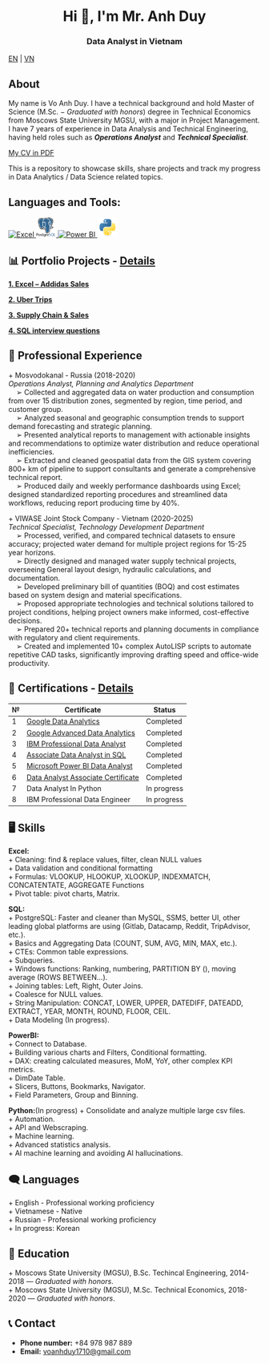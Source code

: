 <h1 align="center">Hi 👋, I'm Mr. Anh Duy</h1>
<h3 align="center">Data Analyst in Vietnam</h3>  

[EN](https://github.com/voanhduy1710/voanhduy1710/blob/main/README.md) | [VN](https://github.com/voanhduy1710/voanhduy1710/blob/main/READMEVN.md)

## About
My name is Vo Anh Duy. I have a technical background and hold Master of Science (M.Sc. − _Graduated with honors_) degree in Technical Economics from Moscows State University MGSU, with a major in Project Management. I have 7 years of experience in Data Analysis and Technical Engineering, having held roles such as **_Operations Analyst_** and **_Technical Specialist_**.


[My CV in PDF](TITS)

This is a repository to showcase skills, share projects and track my progress in Data Analytics / Data Science related topics.


<h2 align="left">Languages and Tools:</h3>
<p align="left">
  <a href="https://www.microsoft.com/en-us/microsoft-365/excel" target="_blank" rel="noreferrer">
    <img src="https://img.icons8.com/color/48/000000/microsoft-excel-2019.png" alt="Excel" title="Excel" width="40" height="40"/>
  </a>
  <a href="https://www.postgresql.org" target="_blank" rel="noreferrer">
    <img src="https://raw.githubusercontent.com/devicons/devicon/master/icons/postgresql/postgresql-original-wordmark.svg" alt="PostgreSQL" title="PostgreSQL" width="40" height="40"/>
  </a>
  <a href="https://powerbi.microsoft.com/" target="_blank" rel="noreferrer">
    <img src="https://img.icons8.com/color/48/000000/power-bi.png" alt="Power BI" title="Power BI" width="40" height="40"/>
  </a>
  <a href="https://www.python.org" target="_blank" rel="noreferrer">
    <img src="https://raw.githubusercontent.com/devicons/devicon/master/icons/python/python-original.svg" alt="Python" title="Python" width="40" height="40"/>
  </a>
</p>


## 📊 Portfolio Projects - [Details](https://github.com/voanhduy1710/Portfolio_projects)
[**1. Excel – Addidas Sales**](https://github.com/voanhduy1710/Portfolio_projects/tree/main/1.%20Excel%20-%20Addidas%20Sales)

[**2. Uber Trips**](https://github.com/voanhduy1710/Portfolio_projects/tree/main/2.%20Uber%20Trips)

[**3. Supply Chain & Sales**](https://github.com/voanhduy1710/Portfolio_projects/tree/main/3.%20Supply%20chain%20%26%20Sales)

[**4. SQL interview questions**](https://github.com/voanhduy1710/Portfolio_projects/blob/main/4.%20SQL_questions.md)

## 💼 Professional Experience
\+ Mosvodokanal - Russia (2018-2020)  
*Operations Analyst, Planning and Analytics Department*    
&nbsp;&nbsp;&nbsp;&nbsp;➢ Collected and aggregated data on water production and consumption from over 15 distribution zones, segmented by region, time period, and customer group.  
&nbsp;&nbsp;&nbsp;&nbsp;➢ Analyzed seasonal and geographic consumption trends to support demand forecasting and strategic planning.  
&nbsp;&nbsp;&nbsp;&nbsp;➢ Presented analytical reports to management with actionable insights and recommendations to optimize water distribution and reduce operational inefficiencies.  
&nbsp;&nbsp;&nbsp;&nbsp;➢ Extracted and cleaned geospatial data from the GIS system covering 800+ km of pipeline to support consultants and generate a comprehensive technical report.  
&nbsp;&nbsp;&nbsp;&nbsp;➢ Produced daily and weekly performance dashboards using Excel; designed standardized reporting procedures and streamlined data workflows, reducing report producing time by 40%.
  
\+ VIWASE Joint Stock Company - Vietnam (2020-2025)  
*Technical Specialist, Technology Development Department*    
&nbsp;&nbsp;&nbsp;&nbsp;➢ Processed, verified, and compared technical datasets to ensure accuracy; projected water demand for multiple project regions for 15-25 year horizons.  
&nbsp;&nbsp;&nbsp;&nbsp;➢ Directly designed and managed water supply technical projects, overseeing General layout design, hydraulic calculations, and documentation.  
&nbsp;&nbsp;&nbsp;&nbsp;➢ Developed preliminary bill of quantities (BOQ) and cost estimates based on system design and material specifications.  
&nbsp;&nbsp;&nbsp;&nbsp;➢ Proposed appropriate technologies and technical solutions tailored to project conditions, helping project owners make informed, cost-effective decisions.  
&nbsp;&nbsp;&nbsp;&nbsp;➢ Prepared 20+ technical reports and planning documents in compliance with regulatory and client requirements.  
&nbsp;&nbsp;&nbsp;&nbsp;➢ Created and implemented 10+ complex AutoLISP scripts to automate repetitive CAD tasks, significantly improving drafting speed and office-wide productivity.  

## 🧾 Certifications - [Details](https://github.com/voanhduy1710/Certifications)

| № | Certificate                                       | Status        |
|---|--------------------------------------------------|--------------------------|
| 1 | [Google Data Analytics](https://coursera.org/share/3771af72e4ca6be3cd3a10aedbc024ac)                            | Completed       |
| 2 | [Google Advanced Data Analytics](https://www.coursera.org/account/accomplishments/professional-cert/3B7JBC6SXM0R)                   | Completed        |
| 3 | [IBM Professional Data Analyst](https://coursera.org/verify/professional-cert/WO42JQXIXNWP)                    | Completed       |
| 4 | [Associate Data Analyst in SQL](https://www.datacamp.com/completed/statement-of-accomplishment/track/ba33fb966f3a47b4908cbcddd706216242b73a16)                    | Completed        |
| 5 | [Microsoft Power BI Data Analyst](https://coursera.org/verify/professional-cert/UYM8N7BTOF65)                  | Completed   |
| 6 | [Data Analyst Associate Certificate](https://www.datacamp.com/certificate/DAA0013101408680)               | Completed      |
| 7 | Data Analyst In Python                           | In progress       |
| 8 | IBM Professional Data Engineer                   | In progress       |


## 🖥️ Skills
**Excel:**  
\+ Cleaning: find & replace values, filter, clean NULL values  
\+ Data validation and conditional formatting  
\+ Formulas: VLOOKUP, HLOOKUP, XLOOKUP, INDEXMATCH, CONCATENTATE, AGGREGATE Functions  
\+ Pivot table: pivot charts, Matrix.

**SQL:**  
\+ PostgreSQL: Faster and cleaner than MySQL, SSMS, better UI, other leading global platforms are using (Gitlab, Datacamp, Reddit, TripAdvisor, etc.).  
\+ Basics and Aggregating Data (COUNT, SUM, AVG, MIN, MAX, etc.).  
\+ CTEs: Common table expressions.  
\+ Subqueries.  
\+ Windows functions: Ranking, numbering, PARTITION BY (), moving average (ROWS BETWEEN...).  
\+ Joining tables: Left, Right, Outer Joins.  
\+ Coalesce for NULL values.  
\+ String Manipulation: CONCAT, LOWER, UPPER, DATEDIFF, DATEADD, EXTRACT, YEAR, MONTH, ROUND, FLOOR, CEIL.  
\+ Data Modeling (In progress).  

**PowerBI:**  
\+ Connect to Database.  
\+ Building various charts and Filters, Conditional formatting.  
\+ DAX: creating calculated measures, MoM, YoY, other complex KPI metrics.  
\+ DimDate Table.  
\+ Slicers, Buttons, Bookmarks, Navigator.  
\+ Field Parameters, Group and Binning.  

**Python:**(In progress)
\+ Consolidate and analyze multiple large csv files.  
\+ Automation.  
\+ API and Webscraping.  
\+ Machine learning.  
\+ Advanced statistics analysis.  
\+ AI machine learning and avoiding AI hallucinations.  

## 🗨️ Languages

\+ English - Professional working proficiency  
\+ Vietnamese - Native  
\+ Russian - Professional working proficiency  
\+ In progress: Korean  

## 🏫 Education

\+ Moscows State University (MGSU), B.Sc. Techincal Engineering, 2014-2018 — *Graduated with honors*.  
\+ Moscows State University (MGSU), M.Sc. Technical Economics, 2018-2020 — *Graduated with honors*.


## 📞 Contact

- **Phone number:** +84 978 987 889
- **Email:** voanhduy1710@gmail.com

